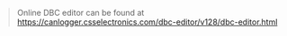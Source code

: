 > Online DBC editor can be found at https://canlogger.csselectronics.com/dbc-editor/v128/dbc-editor.html